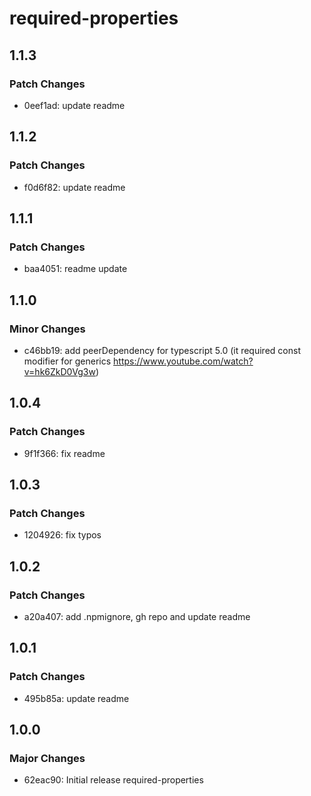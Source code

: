 # required-properties

## 1.1.3

### Patch Changes

- 0eef1ad: update readme

## 1.1.2

### Patch Changes

- f0d6f82: update readme

## 1.1.1

### Patch Changes

- baa4051: readme update

## 1.1.0

### Minor Changes

- c46bb19: add peerDependency for typescript 5.0 (it required const modifier for generics https://www.youtube.com/watch?v=hk6ZkD0Vg3w)

## 1.0.4

### Patch Changes

- 9f1f366: fix readme

## 1.0.3

### Patch Changes

- 1204926: fix typos

## 1.0.2

### Patch Changes

- a20a407: add .npmignore, gh repo and update readme

## 1.0.1

### Patch Changes

- 495b85a: update readme

## 1.0.0

### Major Changes

- 62eac90: Initial release required-properties
